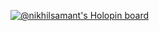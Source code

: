 [![@nikhilsamant's Holopin board](https://holopin.me/nikhilsamant)](https://holopin.io/@nikhilsamant)

<!--
**Nikhil-Samant/Nikhil-Samant** is a ✨ _special_ ✨ repository because its `README.md` (this file) appears on your GitHub profile.

Here are some ideas to get you started:

- 🔭 I’m currently working on ...
- 🌱 I’m currently learning ...
- 👯 I’m looking to collaborate on ...
- 🤔 I’m looking for help with ...
- 💬 Ask me about ...
- 📫 How to reach me: ...
- 😄 Pronouns: ...
- ⚡ Fun fact: ...
-->
